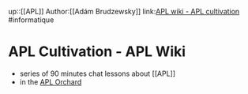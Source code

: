 up::[[APL]]
Author:[[Adám Brudzewsky]]
link:[APL wiki - APL cultivation](https://aplwiki.com/wiki/APL_Cultivation)
#informatique 
# APL Cultivation - APL Wiki
 - series of 90 minutes chat lessons about [[APL]] 
 - in the [APL Orchard](apl.chat.md)